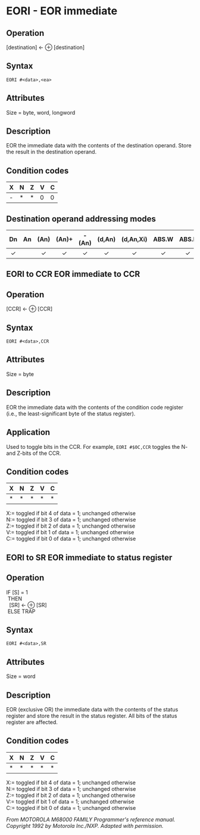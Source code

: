 # EORI - EOR immediate
## Operation
[destination] ← <literal> ⊕ [destination]

## Syntax
```assembly
EORI #<data>,<ea>
```

## Attributes
Size = byte, word, longword

## Description
EOR the immediate data with the contents of the destination operand. Store the result in the destination operand.

## Condition codes
|X|N|Z|V|C|
|--|--|--|--|--|
|-|*|*|0|0|

## Destination operand addressing modes
|Dn|An|(An)|(An)+|-(An)|(d,An)|(d,An,Xi)|ABS.W|ABS.L|(d,PC)|(d,PC,Xn)|imm|
|:-:|:-:|:-:|:-:|:-:|:-:|:-:|:-:|:-:|:-:|:-:|:-:|
|✓||✓|✓|✓|✓|✓|✓|✓||||

## EORI to CCR EOR immediate to CCR

## Operation
[CCR] ← <literal> ⊕ [CCR]

## Syntax
```assembly
EORI #<data>,CCR
```
## Attributes
Size = byte

## Description
EOR the immediate data with the contents of the condition code
register (i.e., the least-significant byte of the status register).

## Application
Used to toggle bits in the CCR. For example, `EORI #$0C,CCR`
toggles the N- and Z-bits of the CCR.

## Condition codes
|X|N|Z|V|C|
|--|--|--|--|--|
|*|*|*|*|*|

X:= toggled if bit 4 of data = 1; unchanged otherwise<br/>
N:= toggled if bit 3 of data = 1; unchanged otherwise<br/>
Z:= toggled if bit 2 of data = 1; unchanged otherwise<br/>
V:= toggled if bit 1 of data = 1; unchanged otherwise<br/>
C:= toggled if bit 0 of data = 1; unchanged otherwise<br/>

## EORI to SR EOR immediate to status register
## Operation
IF [S] = 1<br/>
&nbsp;THEN<br/>
&nbsp;&nbsp;[SR] ← <literal> ⊕ [SR]<br/>
&nbsp;ELSE TRAP<br/>

## Syntax
```assembly
EORI #<data>,SR
```
## Attributes
Size = word

## Description
EOR (exclusive OR) the immediate data with the contents of the
status register and store the result in the status register. All bits
of the status register are affected.

## Condition codes
|X|N|Z|V|C|
|--|--|--|--|--|
|*|*|*|*|*|

X:= toggled if bit 4 of data = 1; unchanged otherwise<br/>
N:= toggled if bit 3 of data = 1; unchanged otherwise<br/>
Z:= toggled if bit 2 of data = 1; unchanged otherwise<br/>
V:= toggled if bit 1 of data = 1; unchanged otherwise<br/>
C:= toggled if bit 0 of data = 1; unchanged otherwise<br/>

*From MOTOROLA M68000 FAMILY Programmer's reference manual. Copyright 1992 by Motorola Inc./NXP. Adapted with permission.*